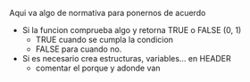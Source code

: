 Aqui va algo de normativa para ponernos de acuerdo

- Si la funcion comprueba algo y retorna TRUE o FALSE (0, 1)
	- TRUE cuando se cumpla la condicion
	- FALSE para cuando no.
- Si es necesario crea estructuras, variables... en HEADER
	- comentar el porque y adonde van